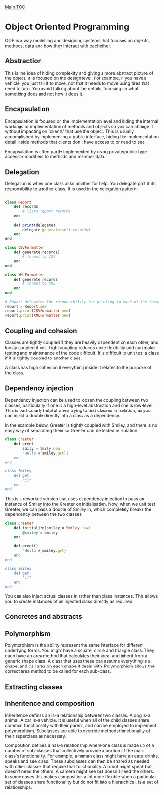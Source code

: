 [Main TOC](../README.md)

# Object Oriented Programming

OOP is a way modelling and designing systems that focuses on objects, methods, data and how they interact with eachother.

## Abstraction

This is the idea of hiding complexity and giving a more abstract picture of the object. It is focused on the design level. For example, if you have a vehicle, you just tell it to move, not that it needs to move using tires that need to turn. You avoid talking about the details, focusing on what something does and not how it does it.

## Encapsulation

Encapsulation is focused on the implementation level and hiding the internal workings or implementation of methods and objects so you can change it without impacting on 'clients' that use the object. This is usually accomplished by implementing a public interface, hiding the implementation detail inside methods that clients don't have access to or need to see.

Encapsulation is often partly implemented by using private/public type accessor modifiers to methods and member data.

## Delegation

Delegation is when one class asks another for help. You delegate part if its responsibility to another class. It is used in the delegation pattern:

```ruby

class Report
	def records
		# lists report records
	end
	
	def print(delegate)
		delegate.generate(self.records)
	end
end

class CSVFormatter
	def generate(records)
		# format to CSV
	end
end

class XMLFormatter
	def generate(records
		# format to XML
	end	
end

# Report delegates the responsibility for printing to each of the formatter classes
report = Report.new
report.print(CSVFormatter.new)
report.print(XMLFormatter.new)
```

## Coupling and cohesion

Classes are tightly coupled if they are heavily dependent on each other, and loosly coupled if not. Tight coupling reduces code flexibility and can make testing and maintenance of the code difficult. It is difficult to unit test a class if it is tightly coupled to another class.

A class has high cohesion if everything inside it relates to the purpose of the class.

## Dependency injection

Dependency injection can be used to loosen the coupling between two classes, particularly if one is a high-level abstraction and one is low-level. This is particularly helpful when trying to test classes in isolation, as you can inject a double directly into a class as a dependency.

In the example below, Greeter is tightly coupled with Smiley, and there is no easy way of separating them so Greeter can be tested in isolation.

```ruby
class Greeter
	def greet
		smily = Smily.new
		"Hello #{smiley.get}|
	end
end

class Smiley
	def get
		":)"
	end
end
```

This is a reworked version that uses dependency injection to pass an instance of Smiley into the Greeter on initialisation. Now, when we unit test Greeter, we can pass a double of Smiley in, which completely breaks the dependency between the two classes.

```ruby
class Greeter
	def initialize(smiley = Smiley.new)
		@smiley = smiley
	end
	
	def greet()
		"Hello #{smiley.get}
	end 
end

class Smiley
	def get
		":)"
	end
end
```

You can also inject actual classes in rather than class instances. This allows you to create instances of an injected class directly as required.

## Concretes and abstracts

## Polymorphism

Polymorphism is the ability represent the same interface for different underlying forms. You might have a square, circle and triangle class. They each have an area method that calculates their area, and inherit from a generic shape class. A class that uses these can assume everything is a shape, and call area on each shape it deals with. Polymorphism allows the correct area method to be called for each sub-class.

## Extracting classes

## Inheritence and composition

Inheritence defines an is-a relationship between two classes. A dog is-a animal. A car is-a vehicle. It is useful when all of the child classes share common functionality with their parent, and can be employed to implement polymorphism. Subclasses are able to override methods/functionality of their superclass as necessary.

Composition defines a has-a relationship where one class is made up of a number of sub-classes that collectively provide a portion of the main class's functionality. For example, a human class might have an eats, drinks, speaks and see class. These subclasses can then be shared as needed with other classes that require that functionality. A robot might speak but doesn't need the others. A camera might see but doesn't need the others. In some cases this makes composition a lot more flexible when a particular set of classes share functionality but do not fit into a hierarchical, is-a set of relationships.
